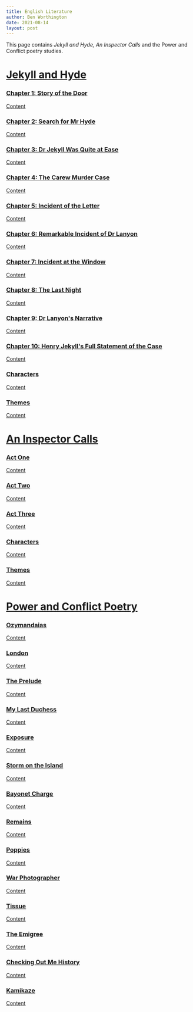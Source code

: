 ```yaml
---
title: English Literature
author: Ben Worthington
date: 2021-08-14
layout: post
---
```


This page contains *Jekyll and Hyde, An Inspector Calls* and the Power and Conflict poetry studies.

# <u>Jekyll and Hyde<u>

### Chapter 1: Story of the Door

Content

### Chapter 2: Search for Mr Hyde

Content

### Chapter 3: Dr Jekyll Was Quite at Ease

Content

### Chapter 4: The Carew Murder Case

Content

### Chapter 5: Incident of the Letter

Content

### Chapter 6: Remarkable Incident of Dr Lanyon

Content

### Chapter 7: Incident at the Window

Content

### Chapter 8: The Last Night

Content

### Chapter 9: Dr Lanyon's Narrative

Content

### Chapter 10: Henry Jekyll's Full Statement of the Case

Content

### Characters

Content

### Themes

Content

# <u>An Inspector Calls<u>

### Act One

Content

### Act Two

Content

### Act Three

Content

### Characters

Content

### Themes

Content

# <u>Power and Conflict Poetry<u>

### Ozymandaias

Content

### London

Content

### The Prelude

Content

### My Last Duchess

Content

### Exposure

Content

### Storm on the Island

Content

### Bayonet Charge

Content

### Remains

Content

### Poppies

Content

### War Photographer

Content

### Tissue

Content

### The Emigree

Content

### Checking Out Me History

Content

### Kamikaze

Content